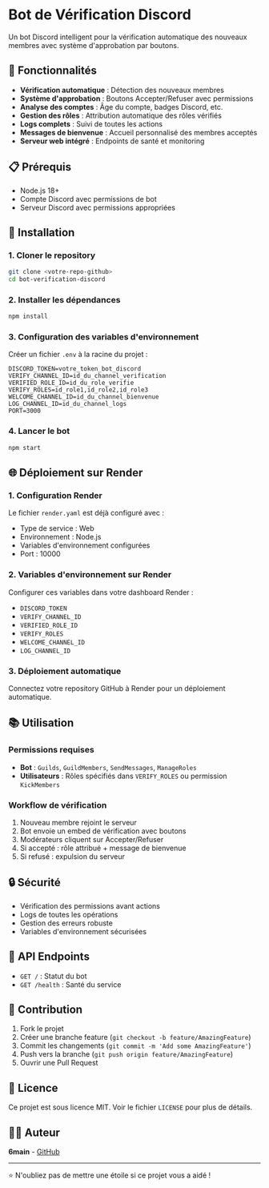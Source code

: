 # Bot de Vérification Discord

Un bot Discord intelligent pour la vérification automatique des nouveaux membres avec système d'approbation par boutons.

## 🚀 Fonctionnalités

- **Vérification automatique** : Détection des nouveaux membres
- **Système d'approbation** : Boutons Accepter/Refuser avec permissions
- **Analyse des comptes** : Âge du compte, badges Discord, etc.
- **Gestion des rôles** : Attribution automatique des rôles vérifiés
- **Logs complets** : Suivi de toutes les actions
- **Messages de bienvenue** : Accueil personnalisé des membres acceptés
- **Serveur web intégré** : Endpoints de santé et monitoring

## 📋 Prérequis

- Node.js 18+ 
- Compte Discord avec permissions de bot
- Serveur Discord avec permissions appropriées

## 🔧 Installation

### 1. Cloner le repository
```bash
git clone <votre-repo-github>
cd bot-verification-discord
```

### 2. Installer les dépendances
```bash
npm install
```

### 3. Configuration des variables d'environnement
Créer un fichier `.env` à la racine du projet :

```env
DISCORD_TOKEN=votre_token_bot_discord
VERIFY_CHANNEL_ID=id_du_channel_verification
VERIFIED_ROLE_ID=id_du_role_verifie
VERIFY_ROLES=id_role1,id_role2,id_role3
WELCOME_CHANNEL_ID=id_du_channel_bienvenue
LOG_CHANNEL_ID=id_du_channel_logs
PORT=3000
```

### 4. Lancer le bot
```bash
npm start
```

## 🌐 Déploiement sur Render

### 1. Configuration Render
Le fichier `render.yaml` est déjà configuré avec :
- Type de service : Web
- Environnement : Node.js
- Variables d'environnement configurées
- Port : 10000

### 2. Variables d'environnement sur Render
Configurer ces variables dans votre dashboard Render :
- `DISCORD_TOKEN`
- `VERIFY_CHANNEL_ID`
- `VERIFIED_ROLE_ID`
- `VERIFY_ROLES`
- `WELCOME_CHANNEL_ID`
- `LOG_CHANNEL_ID`

### 3. Déploiement automatique
Connectez votre repository GitHub à Render pour un déploiement automatique.

## 📚 Utilisation

### Permissions requises
- **Bot** : `Guilds`, `GuildMembers`, `SendMessages`, `ManageRoles`
- **Utilisateurs** : Rôles spécifiés dans `VERIFY_ROLES` ou permission `KickMembers`

### Workflow de vérification
1. Nouveau membre rejoint le serveur
2. Bot envoie un embed de vérification avec boutons
3. Modérateurs cliquent sur Accepter/Refuser
4. Si accepté : rôle attribué + message de bienvenue
5. Si refusé : expulsion du serveur

## 🔒 Sécurité

- Vérification des permissions avant actions
- Logs de toutes les opérations
- Gestion des erreurs robuste
- Variables d'environnement sécurisées

## 📝 API Endpoints

- `GET /` : Statut du bot
- `GET /health` : Santé du service

## 🤝 Contribution

1. Fork le projet
2. Créer une branche feature (`git checkout -b feature/AmazingFeature`)
3. Commit les changements (`git commit -m 'Add some AmazingFeature'`)
4. Push vers la branche (`git push origin feature/AmazingFeature`)
5. Ouvrir une Pull Request

## 📄 Licence

Ce projet est sous licence MIT. Voir le fichier `LICENSE` pour plus de détails.

## 👨‍💻 Auteur

**6main** - [GitHub](https://github.com/votre-username)

---

⭐ N'oubliez pas de mettre une étoile si ce projet vous a aidé !

